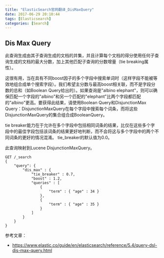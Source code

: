 ```yaml
---
title: "ElasticSearch官网翻译_DisMaxQuery"
date: 2017-06-29 20:10:44
tags: [Elasticsearch]
categories: [Search]
---
```


## Dis Max Query

此查询生成由其子查询生成的文档的并集，并且计算每个文档的得分使用任何子查询生成的文档的最大分数，加上其他匹配子查询的分数增量（tie breaking属性）。

这很有用，当在具有不同boost因子的多个字段中搜索单词时（这样字段不能被等效地组合成单个搜索字段）。我们希望主分数与最高boost相关联，而不是字段分数的总和（如Boolean Query给出的）。如果查询是"albino elephant"，则可以确保匹配一个字段的"albino"和另一个匹配的"elephant"比两个字段都匹配的"albino"更高。要获得此结果，请使用Boolean Query和DisjunctionMax Query：DisjunctionMaxQuery在每个字段中搜索每个词条，而将这些DisjunctionMaxQuery的集合组合成BooleanQuery。

tie breaker能力在于允许在多个字段中包括相同词条的结果，比仅在这些多个字段中的最佳字段包括该词条的结果更好地判断，而不会将这与多个字段中的两个不同词条的更好的情况混淆。 tie_breaker的默认值为0.0。

此查询映射到Lucene DisjunctionMaxQuery。

```
GET /_search
{
    "query": {
        "dis_max" : {
            "tie_breaker" : 0.7,
            "boost" : 1.2,
            "queries" : [
                {
                    "term" : { "age" : 34 }
                },
                {
                    "term" : { "age" : 35 }
                }
            ]
        }
    }
}
```

参考文章：

- https://www.elastic.co/guide/en/elasticsearch/reference/5.4/query-dsl-dis-max-query.html
